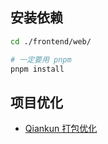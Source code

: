 ## 安装依赖

```sh
cd ./frontend/web/

# 一定要用 pnpm
pnpm install 
```

## 项目优化

- [Qiankun 打包优化](https://zxiaosi.com/archives/bc84a75a.html)